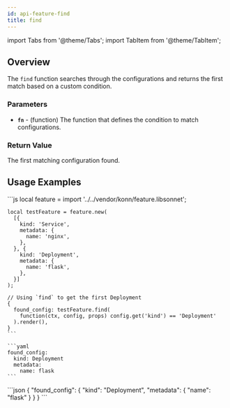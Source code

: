 ```yaml
---
id: api-feature-find
title: find
---
```


import Tabs from '@theme/Tabs';
import TabItem from '@theme/TabItem';

## Overview
The `find` function searches through the configurations and returns the first match based on a custom condition.
### Parameters
- **`fn`** - (function) The function that defines the condition to match configurations.


### Return Value
The first matching configuration found.

## Usage Examples

<Tabs>
    <TabItem value="jsonnet" label="Jsonnet" default>
    ```js
    local feature = import '../../vendor/konn/feature.libsonnet';

    local testFeature = feature.new(
      [{
        kind: 'Service',
        metadata: {
          name: 'nginx',
        },
      }, {
        kind: 'Deployment',
        metadata: {
          name: 'flask',
        },
      }]
    );

    // Using `find` to get the first Deployment
    {
      found_config: testFeature.find(
        function(ctx, config, props) config.get('kind') == 'Deployment'
      ).render(),
    }
    ```
  </TabItem>
  <TabItem value="yaml" label="YAML Output">

    ```yaml
    found_config:
      kind: Deployment
      metadata:
        name: flask
    ```
  </TabItem>
  <TabItem value="json" label="JSON Output">
    ```json
    {
       "found_config": {
          "kind": "Deployment",
          "metadata": {
             "name": "flask"
          }
       }
    }
    ```  
    </TabItem>
</Tabs>